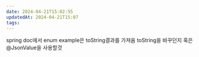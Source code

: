 ```yaml
---
date: 2024-04-21T15:02:55
updatedAt: 2024-04-21T15:07
tags: 
---
```

spring doc에서 enum example은 toString결과를 가져옴
toString을 바꾸던지 혹은 @JsonValue을 사용할것